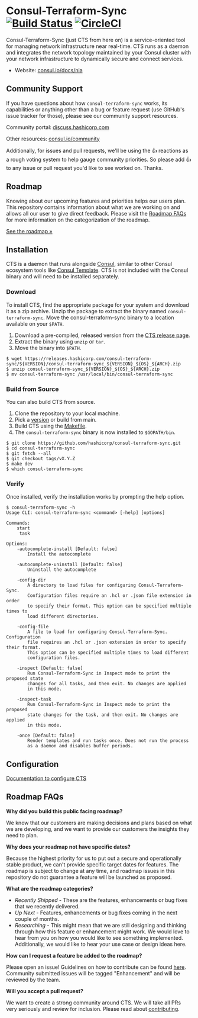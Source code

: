 # Consul-Terraform-Sync [![Build Status](https://github.com/hashicorp/consul-terraform-sync/actions/workflows/build.yml/badge.svg)](https://github.com/hashicorp/consul-terraform-sync/actions/workflows/build.yml) [![CircleCI](https://circleci.com/gh/hashicorp/consul-terraform-sync/tree/main.svg?style=svg&circle-token=a88491ffa8b02149fc483c29c6b8b91ed771f5a5)](https://circleci.com/gh/hashicorp/consul-terraform-sync/tree/main)


Consul-Terraform-Sync (just CTS from here on) is a service-oriented tool for managing network infrastructure near real-time. CTS runs as a daemon and integrates the network topology maintained by your Consul cluster with your network infrastructure to dynamically secure and connect services.

* Website: [consul.io/docs/nia](https://www.consul.io/docs/nia)

## Community Support
If you have questions about how `consul-terraform-sync` works, its capabilities or anything other than a bug or feature request (use GitHub's issue tracker for those), please see our community support resources.

Community portal: [discuss.hashicorp.com](https://discuss.hashicorp.com/tags/c/consul/29/consul-terraform-sync)

Other resources: [consul.io/community](https://www.consul.io/community)

Additionally, for issues and pull requests, we'll be using the 👍 reactions as a rough voting system to help gauge community priorities. So please add 👍 to any issue or pull request you'd like to see worked on. Thanks.

## Roadmap

Knowing about our upcoming features and priorities helps our users plan. This repository contains information about what we are working on and allows all our user to give direct feedback. Please visit the [Roadmap FAQs](#roadmap-faqs) for more information on the categorization of the roadmap.

[See the roadmap »](https://github.com/hashicorp/consul-terraform-sync/projects/1)



## Installation
CTS is a daemon that runs alongside [Consul](https://github.com/hashicorp/consul), similar to other Consul ecosystem tools like [Consul Template](https://github.com/hashicorp/consul-template). CTS is not included with the Consul binary and will need to be installed separately.

### Download
To install CTS, find the appropriate package for your system and download it as a zip archive. Unzip the package to extract the binary named `consul-terraform-sync`. Move the consul-terraform-sync binary to a location available on your `$PATH`.

  1. Download a pre-compiled, released version from the [CTS release page](https://releases.hashicorp.com/consul-terraform-sync/).
  1. Extract the binary using `unzip` or `tar`.
  1. Move the binary into `$PATH`.

```shell
$ wget https://releases.hashicorp.com/consul-terraform-sync/${VERSION}/consul-terraform-sync_${VERSION}_${OS}_${ARCH}.zip
$ unzip consul-terraform-sync_${VERSION}_${OS}_${ARCH}.zip
$ mv consul-terraform-sync /usr/local/bin/consul-terraform-sync
```

### Build from Source

You can also build CTS from source.

  1. Clone the repository to your local machine.
  1. Pick a [version](https://github.com/hashicorp/consul-terraform-sync/releases) or build from main.
  1. Build CTS using the [Makefile](Makefile).
  1. The `consul-terraform-sync` binary is now installed to `$GOPATH/bin`.

```shell
$ git clone https://github.com/hashicorp/consul-terraform-sync.git
$ cd consul-terraform-sync
$ git fetch --all
$ git checkout tags/vX.Y.Z
$ make dev
$ which consul-terraform-sync
```

### Verify

Once installed, verify the installation works by prompting the help option.

```shell
$ consul-terraform-sync -h
Usage CLI: consul-terraform-sync <command> [-help] [options]

Commands:
    start
     task

Options:
    -autocomplete-install [Default: false]
        Install the autocomplete

    -autocomplete-uninstall [Default: false]
        Uninstall the autocomplete

    -config-dir 
        A directory to load files for configuring Consul-Terraform-Sync. 
        Configuration files require an .hcl or .json file extension in order 
        to specify their format. This option can be specified multiple times to 
        load different directories.

    -config-file 
        A file to load for configuring Consul-Terraform-Sync. Configuration 
        file requires an .hcl or .json extension in order to specify their format. 
        This option can be specified multiple times to load different 
        configuration files.

    -inspect [Default: false]
        Run Consul-Terraform-Sync in Inspect mode to print the proposed state 
        changes for all tasks, and then exit. No changes are applied 
        in this mode.

    -inspect-task 
        Run Consul-Terraform-Sync in Inspect mode to print the proposed 
        state changes for the task, and then exit. No changes are applied
        in this mode.

    -once [Default: false]
        Render templates and run tasks once. Does not run the process 
        as a daemon and disables buffer periods.
```

## Configuration

[Documentation to configure CTS](https://consul.io/docs/nia/configuration)

## Roadmap FAQs
**Why did you build this public facing roadmap?**

We know that our customers are making decisions and plans based on what we are developing, and we want to provide our customers the insights they need to plan.

**Why does your roadmap not have specific dates?**

Because the highest priority for us to put out a secure and operationally stable product, we can't provide specific target dates for features. The roadmap is subject to change at any time, and roadmap issues in this repository do not guarantee a feature will be launched as proposed.

**What are the roadmap categories?**
* *Recently Shipped* - These are the features, enhancements or bug fixes that we recently delivered.
* *Up Next* - Features, enhancements or bug fixes coming in the next couple of months.
* *Researching* - This might mean that we are still designing and thinking through how this feature or enhancement might work. We would love to hear from you on how you would like to see something implemented. Additionally, we would like to hear your use case or design ideas here.


**How can I request a feature be added to the roadmap?**

Please open an issue!  Guidelines on how to contribute can be found [here](/CONTRIBUTING.md). Community submitted issues will be tagged "Enhancement" and will be reviewed by the team.

**Will you accept a pull request?**

We want to create a strong community around CTS. We will take all PRs very seriously and review for inclusion. Please read about [contributing](/CONTRIBUTING.md).
